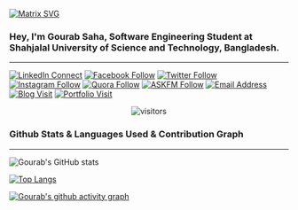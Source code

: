  [![Matrix SVG](https://raw.githubusercontent.com/rodrigograca31/rodrigograca31/master/matrix.svg)](https://www.youtube.com/watch?v=SDkAGkd4NLc) 
 
### Hey, I'm Gourab Saha, Software Engineering Student at Shahjalal University of Science and Technology, Bangladesh. 
***

[![LinkedIn Connect](https://img.shields.io/badge/%20-gourabsaha98-black?color=14171A&labelColor=0e76a8&logo=linkedin&logoColor=ffffff)](https://www.linkedin.com/in/gourabsaha98/) 
[![Facebook Follow](https://img.shields.io/badge/%20-gourabsaha.1998-black?color=14171A&labelColor=1976d2&logo=facebook&logoColor=ffffff)](https://www.facebook.com/gourabsaha.1998)
[![Twitter Follow](https://img.shields.io/badge/%20-@GourabSaha98-black?color=14171A&labelColor=00acee&logo=twitter&logoColor=ffffff)](https://twitter.com/GourabSaha98)
[![Instagram Follow](https://img.shields.io/badge/%20-_gourab_saha_-black?color=14171A&labelColor=FD1D1D&logo=instagram&logoColor=ffffff)](https://www.instagram.com/_gourab_saha_/) 
[![Quora Follow](https://img.shields.io/badge/%20-Gourab--Saha--122-black?color=14171A&labelColor=B92B27&logo=Quora&logoColor=ffffff)](https://www.quora.com/profile/Gourab-Saha-122)
[![ASKFM Follow](https://img.shields.io/badge/%20-gourabsahag399-black?color=14171A&labelColor=DB3552&logo=ASKfm&logoColor=ffffff)](https://ask.fm/gourabsahag399)
[![Email Address](https://img.shields.io/badge/%20-gourabsahag@gmail.com-black?color=14171A&labelColor=D44638&logo=gmail&logoColor=fff)](mailto:gourab04@student.sust.edu)
[![Blog Visit](https://img.shields.io/badge/%20-Manstein's_Blog-black?color=14171A&labelColor=FF5722&logo=Blogger&logoColor=ffffff)](https://manstein.home.blog/)
[![Portfolio Visit](https://img.shields.io/badge/Site-Portfolio-blue)](http://gourabsaha.rf.gd/)

<p align="center">
    <img align="center" alt="visitors" src="https://gpvc.arturio.dev/gourab98"/>
</p>

### Github Stats & Languages Used & Contribution Graph
***
![Gourab's GitHub stats](https://github-readme-stats.vercel.app/api?username=gourab98&show_icons=true&theme=react&count_private=true)  

[![Top Langs](https://github-readme-stats.vercel.app/api/top-langs/?username=gourab98&langs_count=10&theme=react&count_private=true)](https://github.com/anuraghazra/github-readme-stats)

[![Gourab's github activity graph](https://activity-graph.herokuapp.com/graph?username=gourab98&theme=react-dark)](https://github.com/ashutosh00710/github-readme-activity-graph)




<!--
**gourab98/gourab98** is a ✨ _special_ ✨ repository because its `README.md` (this file) appears on your GitHub profile.
,
Here are some ideas to get you started:

- 🔭 I’m currently working on 
- 👯 I’m looking to collaborate on ...
- 🤔 I’m looking for help with ...


- 😄 Pronouns: ...
- ⚡ Fun fact: ...
-->
